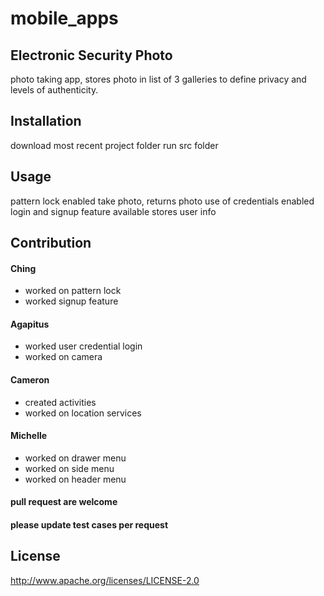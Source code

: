 # mobile_apps

## Electronic Security Photo 
photo taking app, stores photo in list of 3 galleries to define privacy and levels of authenticity.

## Installation
download most recent project folder
run src folder

## Usage
pattern lock enabled
take photo, returns photo
use of credentials enabled
login and signup feature available
stores user info

## Contribution
#### Ching
* worked on pattern lock
* worked signup feature
#### Agapitus
* worked user credential login
* worked on camera
#### Cameron
* created activities
* worked on location services
#### Michelle
* worked on drawer menu
* worked on side menu
* worked on header menu

#### pull request are welcome
#### please update test cases per request

## License
http://www.apache.org/licenses/LICENSE-2.0
